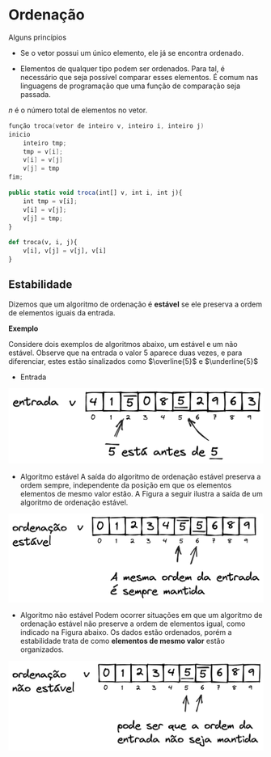 # Ordenação

Alguns princípios

- Se o vetor possui um único elemento, ele já se encontra ordenado.

- Elementos de qualquer tipo podem ser ordenados. Para tal, é necessário que seja possível comparar esses elementos. É comum nas linguagens de programação que uma função de comparação seja passada.

$n$ é o número total de elementos no vetor.

```c
função troca(vetor de inteiro v, inteiro i, inteiro j)
inicio
    inteiro tmp;
    tmp = v[i];
    v[i] = v[j]
    v[j] = tmp
fim;
```

```javascript
public static void troca(int[] v, int i, int j){
    int tmp = v[i];
    v[i] = v[j];
    v[j] = tmp;
}
```


```python
def troca(v, i, j){
    v[i], v[j] = v[j], v[i]
}
```


## Estabilidade

Dizemos que um algoritmo de ordenação é **estável** se ele preserva a ordem de elementos iguais da entrada.

**Exemplo**

Considere dois exemplos de algoritmos abaixo, um estável e um não estável. Observe que na entrada o valor $5$ aparece duas vezes, e para diferenciar, estes estão sinalizados como $\overline{5}$ e $\underline{5}$

- Entrada

![ordenacao_estavel-entrada](img/ordenacao_estavel_01-entrada.png)

- Algoritmo estável
A saída do algoritmo de ordenação estável preserva a ordem sempre, independente da posição em que os elementos elementos de mesmo valor estão. A Figura a seguir ilustra a saída de um algoritmo de ordenação estável.

![ordenacao_estavel-estavel](img/ordenacao_estavel_02-estavel.png)

- Algoritmo não estável
Podem ocorrer situações em que um algoritmo de ordenação estável não preserve a ordem de elementos igual, como indicado na Figura abaixo. Os dados estão ordenados, porém a estabilidade trata de como **elementos de mesmo valor** estão organizados.

![ordenacao_estavel-estavel](img/ordenacao_estavel_03-nao_estavel.png)

